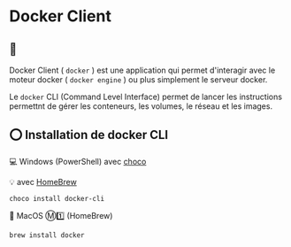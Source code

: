 # Docker Client

## :bookmark:

Docker Client ( `docker` ) est une application qui permet d'interagir avec le moteur docker ( `docker engine` ) ou plus simplement le serveur docker.

Le `docker` CLI (Command Level Interface) permet de lancer les instructions permettnt de gérer les conteneurs, les volumes, le réseau et les images. 

## :o: Installation de docker CLI 


:computer: Windows (PowerShell) avec [choco](https://chocolatey.org/)

:bulb:  avec [HomeBrew](https://formulae.brew.sh)

```
choco install docker-cli
```

:apple: MacOS :m::one: (HomeBrew)

```
brew install docker
```

